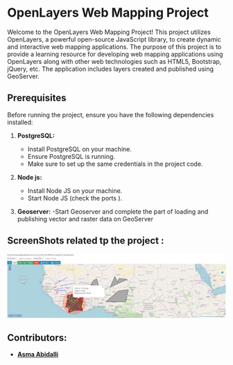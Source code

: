 
# OpenLayers Web Mapping Project

Welcome to the OpenLayers Web Mapping Project! This project utilizes OpenLayers, a powerful open-source JavaScript library, to create dynamic and interactive web mapping applications. The purpose of this project is to provide a learning resource for developing web mapping applications using OpenLayers along with other web technologies such as HTML5, Bootstrap, jQuery, etc. The application includes layers created and published using GeoServer.

## Prerequisites

Before running the project, ensure you have the following dependencies installed:

1. **PostgreSQL:**
   - Install PostgreSQL on your machine.
   - Ensure PostgreSQL is running.
   - Make sure to set up the same credentials in the project code.

2. **Node js:**
   - Install Node JS on your machine.
   - Start Node JS (check the ports ).
3. **Geoserver:**
   -Start Geoserver and complete the part of  loading  and publishing  vector and raster data on GeoServer

## ScreenShots related tp the project :
![Map view](images/Capture.PNG)
## Contributors:
- **[Asma Abidalli](asma.abidalli@supcom.tn)**
